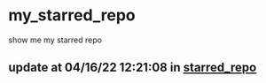 # my_starred_repo
show me my starred repo

update at 04/16/22 12:21:08 in [starred_repo](./index.html)
---

